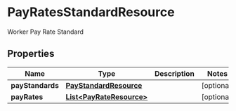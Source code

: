 

# PayRatesStandardResource

Worker Pay Rate  Standard

## Properties

| Name | Type | Description | Notes |
|------------ | ------------- | ------------- | -------------|
|**payStandards** | [**PayStandardResource**](PayStandardResource.md) |  |  [optional] |
|**payRates** | [**List&lt;PayRateResource&gt;**](PayRateResource.md) |  |  [optional] |




